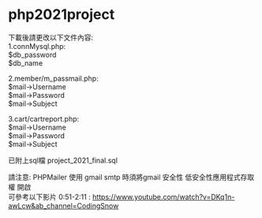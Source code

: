 # php2021project
下載後請更改以下文件內容:  
1.connMysql.php:   
$db_password  
$db_name  
                 
2.member/m_passmail.php:  
$mail->Username  
$mail->Password  
$mail->Subject  
    
3.cart/cartreport.php:  
$mail->Username  
$mail->Password  
$mail->Subject  
                       
已附上sql檔 project_2021_final.sql

請注意: PHPMailer 使用 gmail smtp 時須將gmail 安全性 低安全性應用程式存取權 開啟  
可參考以下影片 0:51-2:11 : https://www.youtube.com/watch?v=DKq1n-awLcw&ab_channel=CodingSnow  
